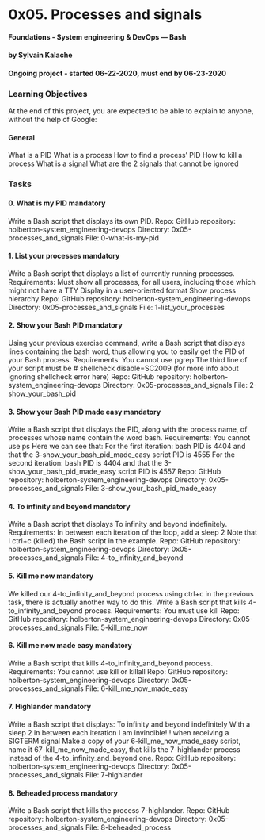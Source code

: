 # 0x05. Processes and signals
#### Foundations - System engineering & DevOps ― Bash   
#### by Sylvain Kalache
#### Ongoing project - started 06-22-2020, must end by 06-23-2020

### Learning Objectives
At the end of this project, you are expected to be able to explain to anyone, without the help of Google:

#### General
What is a PID
What is a process
How to find a process’ PID
How to kill a process
What is a signal
What are the 2 signals that cannot be ignored

### Tasks

#### 0. What is my PID mandatory
Write a Bash script that displays its own PID.
Repo:
GitHub repository: holberton-system_engineering-devops
Directory: 0x05-processes_and_signals
File: 0-what-is-my-pid

#### 1. List your processes mandatory
Write a Bash script that displays a list of currently running processes.
Requirements:
Must show all processes, for all users, including those which might not have a TTY
Display in a user-oriented format
Show process hierarchy
Repo:
GitHub repository: holberton-system_engineering-devops
Directory: 0x05-processes_and_signals
File: 1-list_your_processes

#### 2. Show your Bash PID mandatory
Using your previous exercise command, write a Bash script that displays lines containing the bash word, thus allowing you to easily get the PID of your Bash process.
Requirements:
You cannot use pgrep
The third line of your script must be # shellcheck disable=SC2009 (for more info about ignoring shellcheck error here)
Repo:
GitHub repository: holberton-system_engineering-devops
Directory: 0x05-processes_and_signals
File: 2-show_your_bash_pid

#### 3. Show your Bash PID made easy mandatory
Write a Bash script that displays the PID, along with the process name, of processes whose name contain the word bash.
Requirements:
You cannot use ps
Here we can see that:
For the first iteration: bash PID is 4404 and that the 3-show_your_bash_pid_made_easy script PID is 4555
For the second iteration: bash PID is 4404 and that the 3-show_your_bash_pid_made_easy script PID is 4557
Repo:
GitHub repository: holberton-system_engineering-devops
Directory: 0x05-processes_and_signals
File: 3-show_your_bash_pid_made_easy

#### 4. To infinity and beyond mandatory
Write a Bash script that displays To infinity and beyond indefinitely.
Requirements:
In between each iteration of the loop, add a sleep 2
Note that I ctrl+c (killed) the Bash script in the example.
Repo:
GitHub repository: holberton-system_engineering-devops
Directory: 0x05-processes_and_signals
File: 4-to_infinity_and_beyond

#### 5. Kill me now mandatory
We killed our 4-to_infinity_and_beyond process using ctrl+c in the previous task, there is actually another way to do this.
Write a Bash script that kills 4-to_infinity_and_beyond process.
Requirements:
You must use kill
Repo:
GitHub repository: holberton-system_engineering-devops
Directory: 0x05-processes_and_signals
File: 5-kill_me_now

#### 6. Kill me now made easy mandatory
Write a Bash script that kills 4-to_infinity_and_beyond process.
Requirements:
You cannot use kill or killall
Repo:
GitHub repository: holberton-system_engineering-devops
Directory: 0x05-processes_and_signals
File: 6-kill_me_now_made_easy

#### 7. Highlander mandatory
Write a Bash script that displays:
To infinity and beyond indefinitely
With a sleep 2 in between each iteration
I am invincible!!! when receiving a SIGTERM signal
Make a copy of your 6-kill_me_now_made_easy script, name it 67-kill_me_now_made_easy, that kills the 7-highlander process instead of the 4-to_infinity_and_beyond one.
Repo:
GitHub repository: holberton-system_engineering-devops
Directory: 0x05-processes_and_signals
File: 7-highlander

#### 8. Beheaded process mandatory
Write a Bash script that kills the process 7-highlander.
Repo:
GitHub repository: holberton-system_engineering-devops
Directory: 0x05-processes_and_signals
File: 8-beheaded_process